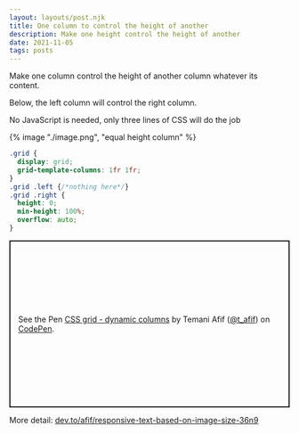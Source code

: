 ```yaml
---
layout: layouts/post.njk
title: One column to control the height of another
description: Make one height control the height of another
date: 2021-11-05
tags: posts
---
```


Make one column control the height of another column whatever its content. 

Below, the left column will control the right column.

No JavaScript is needed, only three lines of CSS will do the job

{% image "./image.png", "equal height column" %}


```css
.grid {
  display: grid;
  grid-template-columns: 1fr 1fr;
}
.grid .left {/*nothing here*/}
.grid .right {
  height: 0;
  min-height: 100%;
  overflow: auto;
}
```

<p class="codepen" data-height="300" data-default-tab="result" data-slug-hash="poraqNz" data-preview="true" data-user="t_afif" style="height: 300px; box-sizing: border-box; display: flex; align-items: center; justify-content: center; border: 2px solid; margin: 1em 0; padding: 1em;">
  <span>See the Pen <a href="https://codepen.io/t_afif/pen/poraqNz">
  CSS grid - dynamic columns</a> by Temani Afif (<a href="https://codepen.io/t_afif">@t_afif</a>)
  on <a href="https://codepen.io">CodePen</a>.</span>
</p>
<script async src="https://cpwebassets.codepen.io/assets/embed/ei.js"></script>

More detail: [dev.to/afif/responsive-text-based-on-image-size-36n9](https://dev.to/afif/responsive-text-based-on-image-size-36n9)